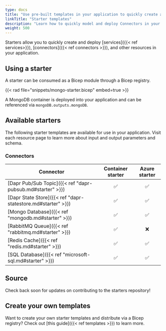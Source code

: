 ```yaml
---
type: docs
title: "Use pre-built templates in your application to quickly create and deploy resources"
linkTitle: "Starter templates"
description: "Learn how to quickly model and deploy Connectors in your application using Radius starters"
weight: 500
---
```


Starters allow you to quickly create and deploy [services]({{< ref services>}}), [connectors]({{< ref connectors >}}), and other resources in your application.

## Using a starter

A starter can be consumed as a Bicep module through a Bicep registry.

{{< rad file="snippets/mongo-starter.bicep" embed=true >}}

A MongoDB container is deployed into your application and can be referenced via `mongoDB.outputs.mongoDB`.

## Available starters

The following starter templates are available for use in your application. Visit each resource page to learn more about input and output parameters and schema.

### Connectors

| Connector | Container starter | Azure starter |
|-----------|:-----------------:|:-------------:|
| [Dapr Pub/Sub Topic]({{< ref "dapr-pubsub.md#starter" >}}) | ✅ | ✅ | 
| [Dapr State Store]({{< ref "dapr-statestore.md#starter" >}}) | ✅ | ✅ | 
| [Mongo Database]({{< ref "mongodb.md#starter" >}}) | ✅ | ✅ |
| [RabbitMQ Queue]({{< ref "rabbitmq.md#starter" >}}) | ✅ | ❌ |
| [Redis Cache]({{< ref "redis.md#starter" >}})    | ✅ | ✅ |
| [SQL Database]({{< ref "microsoft-sql.md#starter" >}})   | ✅ | ✅ |

## Source

Check back soon for updates on contributing to the starters repository!

## Create your own templates

Want to create your own starter templates and distribute via a Bicep registry? Check out [this guide]({{< ref templates >}}) to learn more.